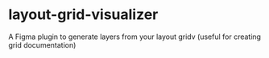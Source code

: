 # layout-grid-visualizer
 A Figma plugin to generate layers from your layout gridv (useful for creating grid documentation)
